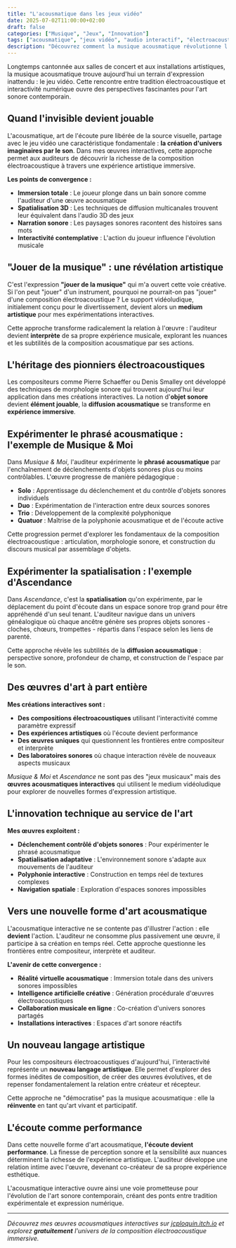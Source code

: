 ```yaml
---
title: "L'acousmatique dans les jeux vidéo"
date: 2025-07-02T11:00:00+02:00
draft: false
categories: ["Musique", "Jeux", "Innovation"]
tags: ["acousmatique", "jeux vidéo", "audio interactif", "électroacoustique", "game audio"]
description: "Découvrez comment la musique acousmatique révolutionne l'expérience sonore des jeux vidéo et ouvre de nouveaux horizons créatifs."
---
```


Longtemps cantonnée aux salles de concert et aux installations artistiques, la musique acousmatique trouve aujourd'hui un terrain d'expression inattendu : le jeu vidéo. Cette rencontre entre tradition électroacoustique et interactivité numérique ouvre des perspectives fascinantes pour l'art sonore contemporain.

## Quand l'invisible devient jouable

L'acousmatique, art de l'écoute pure libérée de la source visuelle, partage avec le jeu vidéo une caractéristique fondamentale : **la création d'univers imaginaires par le son**. Dans mes œuvres interactives, cette approche permet aux auditeurs de découvrir la richesse de la composition électroacoustique à travers une expérience artistique immersive.

**Les points de convergence :**
- **Immersion totale** : Le joueur plonge dans un bain sonore comme l'auditeur d'une œuvre acousmatique
- **Spatialisation 3D** : Les techniques de diffusion multicanales trouvent leur équivalent dans l'audio 3D des jeux
- **Narration sonore** : Les paysages sonores racontent des histoires sans mots
- **Interactivité contemplative** : L'action du joueur influence l'évolution musicale

## "Jouer de la musique" : une révélation artistique

C'est l'expression **"jouer de la musique"** qui m'a ouvert cette voie créative. Si l'on peut "jouer" d'un instrument, pourquoi ne pourrait-on pas "jouer" d'une composition électroacoustique ? Le support vidéoludique, initialement conçu pour le divertissement, devient alors un **medium artistique** pour mes expérimentations interactives.

Cette approche transforme radicalement la relation à l'œuvre : l'auditeur devient **interprète** de sa propre expérience musicale, explorant les nuances et les subtilités de la composition acousmatique par ses actions.

## L'héritage des pionniers électroacoustiques

Les compositeurs comme Pierre Schaeffer ou Denis Smalley ont développé des techniques de morphologie sonore qui trouvent aujourd'hui leur application dans mes créations interactives. La notion d'**objet sonore** devient **élément jouable**, la **diffusion acousmatique** se transforme en **expérience immersive**.

## Expérimenter le phrasé acousmatique : l'exemple de Musique & Moi

Dans *Musique & Moi*, l'auditeur expérimente le **phrasé acousmatique** par l'enchaînement de déclenchements d'objets sonores plus ou moins contrôlables. L'œuvre progresse de manière pédagogique :

- **Solo** : Apprentissage du déclenchement et du contrôle d'objets sonores individuels
- **Duo** : Expérimentation de l'interaction entre deux sources sonores
- **Trio** : Développement de la complexité polyphonique
- **Quatuor** : Maîtrise de la polyphonie acousmatique et de l'écoute active

Cette progression permet d'explorer les fondamentaux de la composition électroacoustique : articulation, morphologie sonore, et construction du discours musical par assemblage d'objets.

## Expérimenter la spatialisation : l'exemple d'Ascendance

Dans *Ascendance*, c'est la **spatialisation** qu'on expérimente, par le déplacement du point d'écoute dans un espace sonore trop grand pour être appréhendé d'un seul tenant. L'auditeur navigue dans un univers généalogique où chaque ancêtre génère ses propres objets sonores - cloches, chœurs, trompettes - répartis dans l'espace selon les liens de parenté.

Cette approche révèle les subtilités de la **diffusion acousmatique** : perspective sonore, profondeur de champ, et construction de l'espace par le son.

## Des œuvres d'art à part entière

**Mes créations interactives sont :**
- **Des compositions électroacoustiques** utilisant l'interactivité comme paramètre expressif
- **Des expériences artistiques** où l'écoute devient performance
- **Des œuvres uniques** qui questionnent les frontières entre compositeur et interprète
- **Des laboratoires sonores** où chaque interaction révèle de nouveaux aspects musicaux

*Musique & Moi* et *Ascendance* ne sont pas des "jeux musicaux" mais des **œuvres acousmatiques interactives** qui utilisent le medium vidéoludique pour explorer de nouvelles formes d'expression artistique.

## L'innovation technique au service de l'art

**Mes œuvres exploitent :**
- **Déclenchement contrôlé d'objets sonores** : Pour expérimenter le phrasé acousmatique
- **Spatialisation adaptative** : L'environnement sonore s'adapte aux mouvements de l'auditeur
- **Polyphonie interactive** : Construction en temps réel de textures complexes
- **Navigation spatiale** : Exploration d'espaces sonores impossibles

## Vers une nouvelle forme d'art acousmatique

L'acousmatique interactive ne se contente pas d'illustrer l'action : elle **devient** l'action. L'auditeur ne consomme plus passivement une œuvre, il participe à sa création en temps réel. Cette approche questionne les frontières entre compositeur, interprète et auditeur.

**L'avenir de cette convergence :**
- **Réalité virtuelle acousmatique** : Immersion totale dans des univers sonores impossibles
- **Intelligence artificielle créative** : Génération procédurale d'œuvres électroacoustiques
- **Collaboration musicale en ligne** : Co-création d'univers sonores partagés
- **Installations interactives** : Espaces d'art sonore réactifs

## Un nouveau langage artistique

Pour les compositeurs électroacoustiques d'aujourd'hui, l'interactivité représente un **nouveau langage artistique**. Elle permet d'explorer des formes inédites de composition, de créer des œuvres évolutives, et de repenser fondamentalement la relation entre créateur et récepteur.

Cette approche ne "démocratise" pas la musique acousmatique : elle la **réinvente** en tant qu'art vivant et participatif.

## L'écoute comme performance

Dans cette nouvelle forme d'art acousmatique, **l'écoute devient performance**. La finesse de perception sonore et la sensibilité aux nuances déterminent la richesse de l'expérience artistique. L'auditeur développe une relation intime avec l'œuvre, devenant co-créateur de sa propre expérience esthétique.

L'acousmatique interactive ouvre ainsi une voie prometteuse pour l'évolution de l'art sonore contemporain, créant des ponts entre tradition expérimentale et expression numérique.

---

*Découvrez mes œuvres acousmatiques interactives sur [jcploquin.itch.io](https://jcploquin.itch.io) et explorez **gratuitement** l'univers de la composition électroacoustique immersive.*

